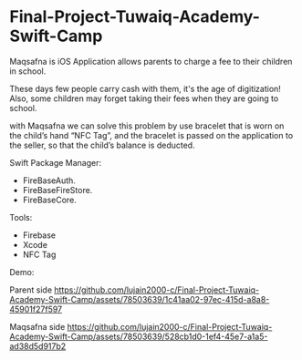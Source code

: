 # Final-Project-Tuwaiq-Academy-Swift-Camp

Maqsafna is iOS Application allows parents to charge a fee to their children in school. 

These days few people carry cash with them, it's the age of digitization! Also, some children may forget taking their  fees when they are going to school. 

with Maqsafna we can solve this problem  by use bracelet that is worn on the child’s hand “NFC Tag”, and the bracelet is passed on the application to the seller, so that the child’s balance is deducted.

Swift Package Manager:
- FireBaseAuth.
- FireBaseFireStore.
- FireBaseCore.


Tools:
- Firebase
-  Xcode
- NFC Tag

 
 Demo:

Parent side
https://github.com/lujain2000-c/Final-Project-Tuwaiq-Academy-Swift-Camp/assets/78503639/1c41aa02-97ec-415d-a8a8-45901f27f597

Maqsafna side
https://github.com/lujain2000-c/Final-Project-Tuwaiq-Academy-Swift-Camp/assets/78503639/528cb1d0-1ef4-45e7-a1a5-ad38d5d917b2

